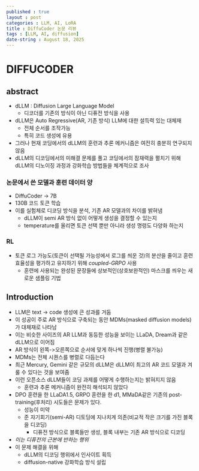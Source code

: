 ```yaml
---
published : true
layout : post
categories : LLM, AI, LoRA
title : DiffuCoder 논문 리뷰
tags : [LLM, AI, diffusion]
date-string : August 18, 2025
---
```


# DIFFUCODER

## abstract
- dLLM : Diffusion Large Language Model
    - 디코더를 기존의 방식이 아닌 디퓨전 방식을 사용
- dLLM은 Auto Regressive(AR, 기존 방식) LLM에 대한 설득력 있는 대체재
    - 전체 순서를 조작가능
    - 특히 코드 생성에 유용
- 그러나 현재 코딩에서의 dLLM의 훈련과 추론 메커니즘은 여전히 충분히 연구되지 않음
- dLLM의 디코딩에서의 미해결 문제를 풀고 코딩에서의 잠재력을 펼치기 위해 dLLM의 디노이징 과정과 강화학습 방법들을 체계적으로 조사
### 논문에서 쓴 모델과 훈련 데이터 양
- DiffuCoder -> 7B
- 130B 코드 토큰 학습
- 이를 실험체로 디코딩 방식을 분석, 기존 AR 모델과의 차이를 밝혀냄
    - dLLM이 semi AR 방식 없이 어떻게 생성을 결정할 수 있는지
    - temperature를 올리면 토큰 선택 뿐만 아니라 생성 명령도 다양화 하는지
### RL
- 토큰 로그 가능도(토큰이 선택될 가능성에서 로그를 씌운 것)의 분산을 줄이고 훈련 효율성을 평가하고 유지하기 위해 _coupled-GRPO_ 사용
    - 훈련에 사용되는 완성된 문장들에 상보적인(상호보완적인) 마스크를 씌우는 새로운 샘플링 기법

## Introduction
- LLM은 text -> code 생성에 큰 성과를 거둠
- 이 성공이 주로 AR 방식으로 구축되는 동안 MDMs(masked diffusion models)가 대체재로 나타남
- 이는 비슷한 사이즈의 AR LLM과 동등한 성능을 보이는 LLaDA, Dream과 같은 dLLM으로 이어짐
- AR 방식이 왼쪽->오른쪽으로 순서에 맞게 하나씩 진행(병렬 불가능)
- MDMs는 전체 시퀀스를 병렬로 다듬는다
- 최근 Mercury, Gemini 같은 규모의 dLLM은 dLLM이 최고의 AR 코드 모델과 겨룰 수 있다는 것을 보여줌
- 이런 오픈소스 dLLM들이 코딩 과제를 어떻게 수행하는지는 밝혀지지 않음
    - 훈련과 추론 메커니즘이 완전히 해석되지 않았다
- DPO 훈련을 한 LLaDA1.5, GRPO 훈련을 한 d1, MMaDA같은 기존의 post-training(후처리) 시도들은 문제가 있다.
    - 성능이 미약
    - 준 자기회기(semi-AR) 디토딩에 지나치게 의존(비교적 작은 크기를 가진 블록을 디코딩)
        - 디퓨전 방식으로 블록들만 생성, 블록 내부는 기존 AR 방식으로 디코딩
- _이는 디퓨전의 근본에 반하는 행위_
- 이 문제 해결을 위해
    - dLLM의 디코딩 행위에서 인사이트 획득
    - diffusion-native 강화학습 방식 설립
